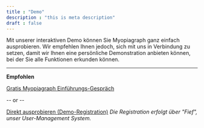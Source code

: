 ```yaml
---
title : "Demo"
description : "this is meta description"
draft : false
---
```


Mit unserer interaktiven Demo können Sie Myopiagraph ganz einfach ausprobieren. Wir empfehlen Ihnen jedoch, sich mit uns in Verbindung zu setzen, damit wir Ihnen eine persönliche Demonstration anbieten können, bei der Sie alle Funktionen erkunden können.

---

**Empfohlen**

[Gratis Myopiagraph Einführungs-Gespräch](/de/contact)

-- or -- 

[Direkt ausprobieren (Demo-Registration)](https://demo.myopiagraph.com/)
*Die Registration erfolgt über "Fief", unser User-Management System.*